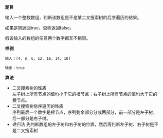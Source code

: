 **题目** 

输入一个整数数组，判断该数组是不是某二叉搜索树的后序遍历的结果。

如果是则返回true，否则返回false。

假设输入的数组的任意两个数字都互不相同。

**样例** 
```
输入：[4, 8, 6, 12, 16, 14, 10]

输出：true
```


**算法**


- 二叉搜素树的性质  
  左子树上所有节点的值均小于它的根节点；右子树上所有节点的值均大于它的根节点。
- 二叉搜索树后序遍历的性质  
  序列最后一个数字是根节点，序列剩余部分分成两部分，前一部分是左子树，后一部分是右子树。
- 递归法
  先判断数组的左子树和右子树的位置，然后再判断左子树、右子树是不是二叉搜索树